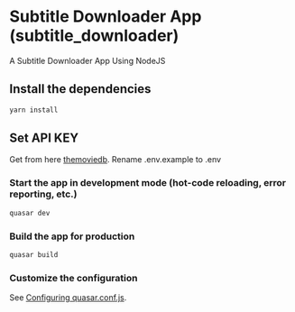 # Subtitle Downloader App (subtitle_downloader)

A Subtitle Downloader App Using NodeJS

## Install the dependencies
```bash
yarn install
```
## Set API KEY
Get from here [themoviedb](https://themoviedb.org/).
Rename .env.example to .env

### Start the app in development mode (hot-code reloading, error reporting, etc.)
```bash
quasar dev
```


### Build the app for production
```bash
quasar build
```

### Customize the configuration
See [Configuring quasar.conf.js](https://quasar.dev/quasar-cli/quasar-conf-js).
